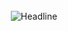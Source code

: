 <Br>
<div align=center>
        <img src="https://readme-typing-svg.herokuapp.com?color=%236FDA44&size=32&center=true&vCenter=true&width=600&height=50&lines=Hi+there+I'm+Yejin+Kim+%F0%9F%91%8B;Back-End+Engineer;Full-Stack+Developer;" alt="Headline" />
</div>

<Br>
<Br>



